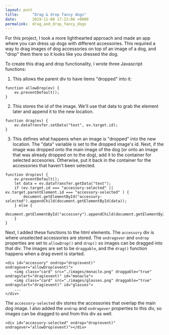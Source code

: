 ```yaml
---
layout: post
title:      "Drag & drop fancy dogs"
date:       2019-11-08 17:23:06 +0000
permalink:  drag_and_drop_fancy_dogs
---
```



For this project, I took a more lighthearted approach and made an app where you can dress up dogs with different accessories. This required a way to drag images of dog accessories on top of an image of a dog, and "drop" them there so it looks like you dressed the dog. 

To create this drag and drop functionality, I wrote three Javascript functions: 

1. This allows the parent div to have items "dropped" into it:
```
function allowDrop(ev) {
    ev.preventDefault();
}
```

2. This stores the id of the image. We'll use that data to grab the element later and append it to the new location.
```  
function drag(ev) {
    ev.dataTransfer.setData("text", ev.target.id);
}
```

3. This defines what happens when an image is "dropped" into the new location. The "data" variable is set to the dropped image's id. Next, if the image was dropped onto the main image of the dog (or onto an image that was already dropped on to the dog), add it to the container for selected accesories. Otherwise, put it back in the container for the accessories that haven't been selected.
``` 
function drop(ev) {
    ev.preventDefault();
    let data = ev.dataTransfer.getData("text");
    if (ev.target.id === "accessory-selected" || ev.target.parentElement.id === "accessory-selected" ) {
        document.getElementById("accessory-selected").appendChild(document.getElementById(data));
    } else {
        document.getElementById("accessory").appendChild(document.getElementById(data));
    }
}
```

Next, I added these functions to the html elements. The `accessory` div is where unselected accessories are stored. The `ondragover` and `ondrop` properties are set to `allowDrop()` and `drop()` so images can be dragged into that div. The images are set to be `draggable`, and the `drag()` function happens when a drag event is started.

```
<div id="accessory" ondrop="drop(event)" ondragover="allowDrop(event)">
    <img class="card" src="./images/monacle.png" draggable="true" ondragstart="drag(event)" id="monacle">
    <img class="card" src="./images/glasses.png" draggable="true" ondragstart="drag(event)" id="glasses">
    ...
</div>										
```

The `accessory-selected` div stores the accessories that overlap the main dog image. I also added the `ondrop` and `ondragover` properties to this div, so images can be dragged to and from this div as well.

```
<div id="accessory-selected" ondrop="drop(event)" ondragover="allowDrop(event)"></div>
```

